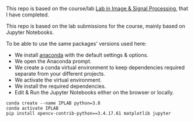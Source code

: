 This repo is based on the course/lab [Lab in Image & Signal Processing](https://edu.epfl.ch/coursebook/en/lab-in-signal-and-image-processing-EE-490-F), that I have completed.

This repo is based on the lab submissions for the course, mainly based on Jupyter Notebooks.

To be able to use the same packages' versions used here:
- We install [anaconda](https://www.anaconda.com/download) with the default settings & options.
- We open the Anaconda prompt.
- We create a conda virtual environment to keep dependencies required separate from your different projects.
- We activate the virtual environment.
- We install the required dependencies.
- Edit & Run the Jupyter Notebooks either on the browser or locally.

```
conda create --name IPLAB python=3.8
conda activate IPLAB
pip install opencv-contrib-python==3.4.17.61 matplotlib jupyter
```